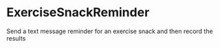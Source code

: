 # ExerciseSnackReminder
Send a text message reminder for an exercise snack and then record the results
